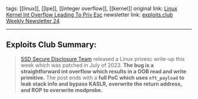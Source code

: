 tags: [[linux]], [[lpe]], [[integer overflow]], [[kernel]]
original link:  [Linux Kernel Int Overflow Leading To Priv Esc](https://ssd-disclosure.com/ssd-advisory-linux-kernel-nft_validate_register_store-integer-overflow-privilege-escalation/?ref=blog.exploits.club)
newsletter link: [exploits.club Weekly Newsletter 24](https://blog.exploits.club/exploits-club-weekly-newsletter-24/)

---
## Exploits Club Summary:
> [SSD Secure Disclosure Team](https://ssd-disclosure.com/?ref=blog.exploits.club) released a Linux privesc write-up this week which was patched in July of 2023. **The bug is a straightforward int overflow which results in a OOB read and write primitive.** The post ends with a **full PoC which uses `nft_payload` to leak stack info and bypass KASLR, overwrite the return address, and ROP to overwrite modprobe.**